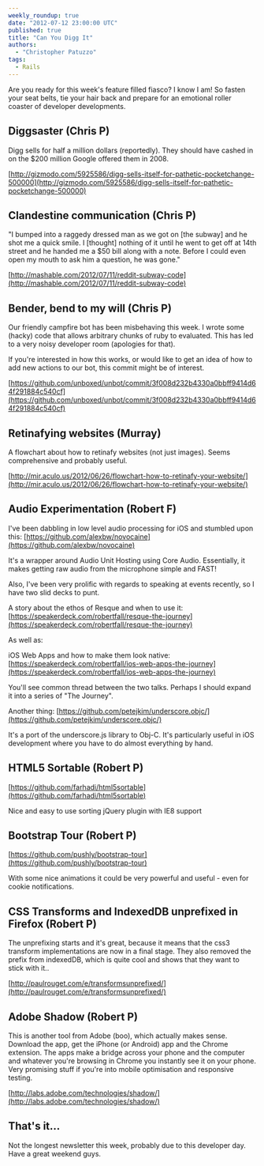 ```yaml
---
weekly_roundup: true
date: "2012-07-12 23:00:00 UTC"
published: true
title: "Can You Digg It"
authors:
  - "Christopher Patuzzo"
tags:
  - Rails
---
```


Are you ready for this week's feature filled fiasco? I know I am! So fasten your seat belts, tie your hair back and prepare for an emotional roller coaster of developer developments.

## Diggsaster (Chris P)
Digg sells for half a million dollars (reportedly). They should have cashed in on the $200 million Google offered them in 2008.

[http://gizmodo.com/5925586/digg-sells-itself-for-pathetic-pocketchange-500000](http://gizmodo.com/5925586/digg-sells-itself-for-pathetic-pocketchange-500000)

## Clandestine communication (Chris P)
"I bumped into a raggedy dressed man as we got on [the subway] and he shot me a quick smile. I [thought] nothing of it until he went to get off at 14th street and he handed me a $50 bill along with a note. Before I could even open my mouth to ask him a question, he was gone."

[http://mashable.com/2012/07/11/reddit-subway-code](http://mashable.com/2012/07/11/reddit-subway-code)

## Bender, bend to my will (Chris P)
Our friendly campfire bot has been misbehaving this week. I wrote some (hacky) code that allows arbitrary chunks of ruby to evaluated. This has led to a very noisy developer room (apologies for that).

If you're interested in how this works, or would like to get an idea of how to add new actions to our bot, this commit might be of interest.

[https://github.com/unboxed/unbot/commit/3f008d232b4330a0bbff9414d64f291884c540cf](https://github.com/unboxed/unbot/commit/3f008d232b4330a0bbff9414d64f291884c540cf)

## Retinafying websites (Murray)
A flowchart about how to retinafy websites (not just images). Seems comprehensive and probably useful.

[http://mir.aculo.us/2012/06/26/flowchart-how-to-retinafy-your-website/](http://mir.aculo.us/2012/06/26/flowchart-how-to-retinafy-your-website/)

## Audio Experimentation (Robert F)
I've been dabbling in low level audio processing for iOS and stumbled upon this: [https://github.com/alexbw/novocaine](https://github.com/alexbw/novocaine)

It's a wrapper around Audio Unit Hosting using Core Audio. Essentially, it makes getting raw audio from the microphone simple and FAST!

Also, I've been very prolific with regards to speaking at events recently, so I have two slid decks to punt.

A story about the ethos of Resque and when to use it:  [https://speakerdeck.com/robertfall/resque-the-journey](https://speakerdeck.com/robertfall/resque-the-journey)

As well as:

iOS Web Apps and how to make them look native: [https://speakerdeck.com/robertfall/ios-web-apps-the-journey](https://speakerdeck.com/robertfall/ios-web-apps-the-journey)


You'll see common thread between the two talks. Perhaps I should expand it into a series of "The Journey".

Another thing: [https://github.com/petejkim/underscore.objc/](https://github.com/petejkim/underscore.objc/)

It's a port of the underscore.js library to Obj-C. It's particularly useful in iOS development where you have to do almost everything by hand.

## HTML5 Sortable (Robert P)
[https://github.com/farhadi/html5sortable](https://github.com/farhadi/html5sortable)

Nice and easy to use sorting jQuery plugin with IE8 support

## Bootstrap Tour (Robert P)
[https://github.com/pushly/bootstrap-tour](https://github.com/pushly/bootstrap-tour)

With some nice animations it could be very powerful and useful - even for cookie notifications.

## CSS Transforms and IndexedDB unprefixed in Firefox (Robert P)
The unprefixing starts and it's great, because it means that the css3 transform implementations are now in a final stage. They also removed the prefix from indexedDB, which is quite cool and shows that they want to stick with it..

[http://paulrouget.com/e/transformsunprefixed/](http://paulrouget.com/e/transformsunprefixed/)

## Adobe Shadow (Robert P)
This is another tool from Adobe (boo), which actually makes sense. Download the app, get the iPhone (or Android) app and the Chrome extension. The apps make a bridge across your phone and the computer and whatever you're browsing in Chrome you instantly see it on your phone. Very promising stuff if you're into mobile optimisation and responsive testing.

[http://labs.adobe.com/technologies/shadow/](http://labs.adobe.com/technologies/shadow/)

## That's it...

Not the longest newsletter this week, probably due to this developer day. Have a great weekend guys.

